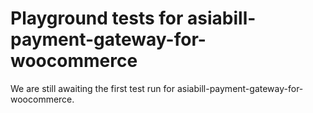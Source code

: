 # Playground tests for asiabill-payment-gateway-for-woocommerce
We are still awaiting the first test run for asiabill-payment-gateway-for-woocommerce.
